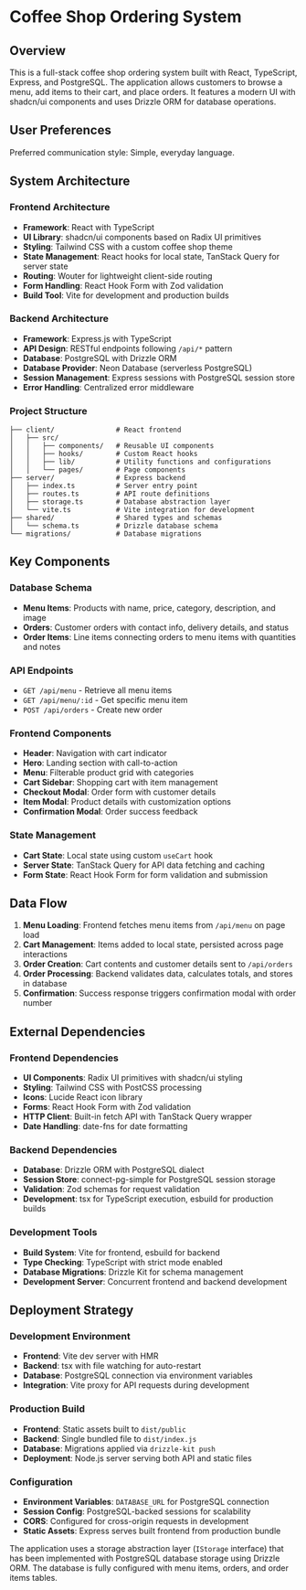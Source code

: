 # Coffee Shop Ordering System

## Overview

This is a full-stack coffee shop ordering system built with React, TypeScript, Express, and PostgreSQL. The application allows customers to browse a menu, add items to their cart, and place orders. It features a modern UI with shadcn/ui components and uses Drizzle ORM for database operations.

## User Preferences

Preferred communication style: Simple, everyday language.

## System Architecture

### Frontend Architecture
- **Framework**: React with TypeScript
- **UI Library**: shadcn/ui components based on Radix UI primitives
- **Styling**: Tailwind CSS with a custom coffee shop theme
- **State Management**: React hooks for local state, TanStack Query for server state
- **Routing**: Wouter for lightweight client-side routing
- **Form Handling**: React Hook Form with Zod validation
- **Build Tool**: Vite for development and production builds

### Backend Architecture
- **Framework**: Express.js with TypeScript
- **API Design**: RESTful endpoints following `/api/*` pattern
- **Database**: PostgreSQL with Drizzle ORM
- **Database Provider**: Neon Database (serverless PostgreSQL)
- **Session Management**: Express sessions with PostgreSQL session store
- **Error Handling**: Centralized error middleware

### Project Structure
```
├── client/               # React frontend
│   ├── src/
│   │   ├── components/   # Reusable UI components
│   │   ├── hooks/        # Custom React hooks
│   │   ├── lib/          # Utility functions and configurations
│   │   └── pages/        # Page components
├── server/               # Express backend
│   ├── index.ts          # Server entry point
│   ├── routes.ts         # API route definitions
│   ├── storage.ts        # Database abstraction layer
│   └── vite.ts           # Vite integration for development
├── shared/               # Shared types and schemas
│   └── schema.ts         # Drizzle database schema
└── migrations/           # Database migrations
```

## Key Components

### Database Schema
- **Menu Items**: Products with name, price, category, description, and image
- **Orders**: Customer orders with contact info, delivery details, and status
- **Order Items**: Line items connecting orders to menu items with quantities and notes

### API Endpoints
- `GET /api/menu` - Retrieve all menu items
- `GET /api/menu/:id` - Get specific menu item
- `POST /api/orders` - Create new order

### Frontend Components
- **Header**: Navigation with cart indicator
- **Hero**: Landing section with call-to-action
- **Menu**: Filterable product grid with categories
- **Cart Sidebar**: Shopping cart with item management
- **Checkout Modal**: Order form with customer details
- **Item Modal**: Product details with customization options
- **Confirmation Modal**: Order success feedback

### State Management
- **Cart State**: Local state using custom `useCart` hook
- **Server State**: TanStack Query for API data fetching and caching
- **Form State**: React Hook Form for form validation and submission

## Data Flow

1. **Menu Loading**: Frontend fetches menu items from `/api/menu` on page load
2. **Cart Management**: Items added to local state, persisted across page interactions
3. **Order Creation**: Cart contents and customer details sent to `/api/orders`
4. **Order Processing**: Backend validates data, calculates totals, and stores in database
5. **Confirmation**: Success response triggers confirmation modal with order number

## External Dependencies

### Frontend Dependencies
- **UI Components**: Radix UI primitives with shadcn/ui styling
- **Styling**: Tailwind CSS with PostCSS processing
- **Icons**: Lucide React icon library
- **Forms**: React Hook Form with Zod validation
- **HTTP Client**: Built-in fetch API with TanStack Query wrapper
- **Date Handling**: date-fns for date formatting

### Backend Dependencies
- **Database**: Drizzle ORM with PostgreSQL dialect
- **Session Store**: connect-pg-simple for PostgreSQL session storage
- **Validation**: Zod schemas for request validation
- **Development**: tsx for TypeScript execution, esbuild for production builds

### Development Tools
- **Build System**: Vite for frontend, esbuild for backend
- **Type Checking**: TypeScript with strict mode enabled
- **Database Migrations**: Drizzle Kit for schema management
- **Development Server**: Concurrent frontend and backend development

## Deployment Strategy

### Development Environment
- **Frontend**: Vite dev server with HMR
- **Backend**: tsx with file watching for auto-restart
- **Database**: PostgreSQL connection via environment variables
- **Integration**: Vite proxy for API requests during development

### Production Build
- **Frontend**: Static assets built to `dist/public`
- **Backend**: Single bundled file to `dist/index.js`
- **Database**: Migrations applied via `drizzle-kit push`
- **Deployment**: Node.js server serving both API and static files

### Configuration
- **Environment Variables**: `DATABASE_URL` for PostgreSQL connection
- **Session Config**: PostgreSQL-backed sessions for scalability
- **CORS**: Configured for cross-origin requests in development
- **Static Assets**: Express serves built frontend from production bundle

The application uses a storage abstraction layer (`IStorage` interface) that has been implemented with PostgreSQL database storage using Drizzle ORM. The database is fully configured with menu items, orders, and order items tables.